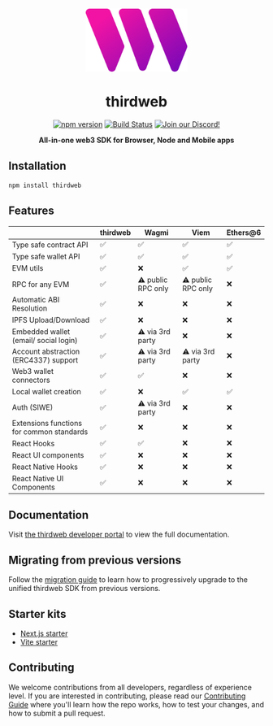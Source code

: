 <p align="center">
<br />
<a href="https://thirdweb.com"><img src="https://github.com/thirdweb-dev/js/blob/main/legacy_packages/sdk/logo.svg?raw=true" width="200" alt=""/></a>
<br />
</p>
<h1 align="center">thirdweb</h1>
<p align="center">
<a href="https://www.npmjs.com/package/thirdweb"><img src="https://img.shields.io/npm/v/thirdweb?color=red&label=npm&logo=npm" alt="npm version"/></a>
<a href="https://github.com/thirdweb-dev/js/actions/workflows/CI.yml"><img alt="Build Status" src="https://github.com/thirdweb-dev/js/actions/workflows/CI.yml/badge.svg"/></a>
<a href="https://discord.gg/thirdweb"><img alt="Join our Discord!" src="https://img.shields.io/discord/834227967404146718.svg?color=7289da&label=discord&logo=discord&style=flat"/></a>
</p>
<p align="center"><strong>All-in-one web3 SDK for Browser, Node and Mobile apps</strong></p>

## Installation

```bash
npm install thirdweb
```

## Features

|                                           | thirdweb | Wagmi              | Viem               | Ethers@6 |
| ----------------------------------------- | -------- | ------------------ | ------------------ | -------- |
| Type safe contract API                    | ✅       | ✅                 | ✅                 | ✅       |
| Type safe wallet API                      | ✅       | ✅                 | ✅                 | ✅       |
| EVM utils                                 | ✅       | ❌                 | ✅                 | ✅       |
| RPC for any EVM                           | ✅       | ⚠️ public RPC only | ⚠️ public RPC only | ❌       |
| Automatic ABI Resolution                  | ✅       | ❌                 | ❌                 | ❌       |
| IPFS Upload/Download                      | ✅       | ❌                 | ❌                 | ❌       |
| Embedded wallet (email/ social login)     | ✅       | ⚠️ via 3rd party   | ❌                 | ❌       |
| Account abstraction (ERC4337) support     | ✅       | ⚠️ via 3rd party   | ⚠️ via 3rd party   | ❌       |
| Web3 wallet connectors                    | ✅       | ✅                 | ❌                 | ❌       |
| Local wallet creation                     | ✅       | ❌                 | ✅                 | ✅       |
| Auth (SIWE)                               | ✅       | ⚠️ via 3rd party   | ❌                 | ❌       |
| Extensions functions for common standards | ✅       | ❌                 | ❌                 | ❌       |
| React Hooks                               | ✅       | ✅                 | ❌                 | ❌       |
| React UI components                       | ✅       | ❌                 | ❌                 | ❌       |
| React Native Hooks                        | ✅       | ❌                 | ❌                 | ❌       |
| React Native UI Components                | ✅       | ❌                 | ❌                 | ❌       |

## Documentation

Visit [the thirdweb developer portal](https://portal.thirdweb.com/typescript/v5?ref=github.com) to view the full documentation.

## Migrating from previous versions

Follow the [migration guide](https://portal.thirdweb.com/typescript/v5/migrate?ref=github.com) to learn how to progressively upgrade to the unified thirdweb SDK from previous versions.

## Starter kits

- [Next.js starter](https://github.com/thirdweb-example/next-starter)
- [Vite starter](https://github.com/thirdweb-example/vite-starter)

## Contributing

We welcome contributions from all developers, regardless of experience level. If you are interested in contributing, please read our [Contributing Guide](https://github.com/thirdweb-dev/js/blob/main/.github/contributing.md) where you'll learn how the repo works, how to test your changes, and how to submit a pull request.
